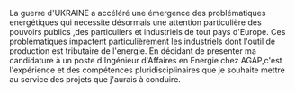 La guerre d'UKRAINE a accéléré une émergence des problématiques energétiques qui necessite désormais une attention particulière
des pouvoirs publics ,des particuliers et industriels de tout pays d'Europe.
Ces problématiques impactent particulièrement les industriels dont l'outil de production est tributaire de l'energie.
En décidant de presenter ma candidature à un poste d'Ingénieur d'Affaires en Energie chez AGAP,c'est l'expérience et des compétences 
pluridisciplinaires que je souhaite mettre au service des projets que j'aurais à conduire.
